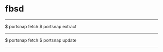 # fbsd
_____________________________________
$ portsnap fetch
$ portsnap extract
_____________________________________
$ portsnap fetch
$ portsnap update
_____________________________________

